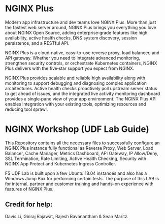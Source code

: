 # NGINX Plus

Modern app infrastructure and dev teams love NGINX Plus. More than just the fastest web server around, NGINX Plus brings you everything you love about NGINX Open Source, adding enterprise‑grade features like high availability, active health checks, DNS system discovery, session persistence, and a RESTful API.

NGINX Plus is a cloud‑native, easy-to-use reverse proxy, load balancer, and API gateway. Whether you need to integrate advanced monitoring, strengthen security controls, or orchestrate Kubernetes containers, NGINX Plus delivers with the five‑star support you expect from NGINX.

NGINX Plus provides scalable and reliable high availability along with monitoring to support debugging and diagnosing complex application architectures. Active health checks proactively poll upstream server status to get ahead of issues, and the integrated live activity monitoring dashboard provides a single‑pane view of your app environment. The NGINX Plus API enables integration with your existing tools, optimizing resources and reducing tool sprawl.


# NGINX Workshop (UDF Lab Guide)
This Repository contains all the necessary files to successfully configure an NGINX Plus instance fully functional as Reverse Proxy, Web Server, Load Balancer, Cache Manager, Metrics Dashboard, API Gateway, IP Allow/Deny, SSL Termination, Rate Limiting, Active Health Checking, Security with NGINX App Protect and Kubernetes Ingress Controller. 

F5 UDF Lab is built upon a few Ubuntu 18.04 instances and also has a Windows Jump Box for performing certain tests. The purpose of this LAB is for internal, partner and customer training and hands-on experience with features of NGINX Plus. 

## Credit for help:
Davis Li, Giriraj Rajawat, Rajesh Bavanantham & Sean Maritz. 

